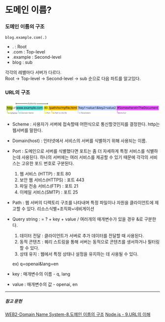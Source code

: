 # 도메인 이름?

### 도메인 이름의 구조
    blog.example.com(.)
- . : Root
- .com : Top-level
- .example : Second-level
- blog : sub  

각각의 레밸마다 서버가 다르다.  
Root -> Top-level -> Second-level -> sub 순으로 다음 파트를 알고있다.

### URL의 구조
![img.png](../../images/url.png)
- Scheme : 사용자가 서버에 접속할때 어떤식으로 통신할것인지를 결정한다. http는 웹서버를 말한다.
- Domain(host) : 인터넷에서 서비스의 서버를 식별하기 위해 사용되는 이름.
- Port : 도메인으로 서버를 식별했다면 포트는 좀 더 자세하게 특정 서비스를 식별하는데 사용된다. 
하나의 서버에는 여러 서비스를 제공할 수 있기 때문에 각각의 서비스는 고유한 포드 번호로 구분된다.
  1. 웹 서비스 (HTTP) : 포트 80
  2. 보안 웹 서비스(HTTPS) : 포트 443
  3. 파일 전송 서비스(FTP) : 포트 21
  4. 이메일 서비스(SMTP) : 포트 25
- Path : 웹 서버의 디렉토리 구조를 나타내며 특정 파일이나 자원을 클라이언트에 제고할 수 있다. 리소스식별+조직화+네비게이션
- Query string : = ? + key + value / 여러개의 매개변수가 있을 경우 &로 구분한다.  
    1. 데이터 전달 : 클라이언트가 서버로 추가 데이터를 전달할 때 사용된다.
  2. 동적 콘텐츠 : 퀘리 스트링을 통해 서버는 동적으로 콘텐츠를 생서하거나 필터링 할 수 있다.
  3. 상태 유지 : 웹에서 특정 상태나 설정을 유지하는 데 사용될 수 있다.  
  
  ex) q=openai&lang=en
- key : 매개변수의 이름 - q, lang 
- value : 매개변수의 값 - openai, en






---
##### 참고 문헌
[WEB2-Domain Name System-8.도메인 이름의 구조](https://youtu.be/2EIgPYRzVwY?si=S0TDTfPDXVZgHJrD)
[Node.js - 9.URL의 이해](https://youtu.be/Zhbvui_T9VY?si=MHjIankS85s8whaB)